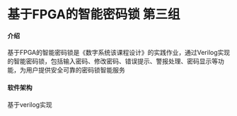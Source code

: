# 基于FPGA的智能密码锁 第三组

#### 介绍

基于FPGA的智能密码锁是《数字系统该课程设计》的实践作业，通过Verilog实现的智能密码锁，包括输入密码、修改密码、错误提示、警报处理、密码显示等功能，为用户提供安全可靠的密码锁智能服务

#### 软件架构

基于verilog实现
